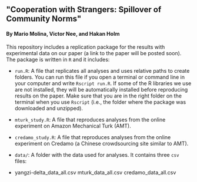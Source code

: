 ## "Cooperation with Strangers: Spillover of Community Norms"
#### By Mario Molina, Victor Nee, and Hakan Holm

This repository includes a replication package for the results with experimental data on our paper (a link to the paper will be posted soon). The package is written in `R` and it includes:

- `run.R`: A file that replicates all analyses and uses relative paths to create folders. You can run this file if you open a terminal or command line in your computer and write `Rscript run.R`. If some of the R libraries we use are not installed, they will be automatically installed before reproducing results on the paper. Make sure that you are in the right folder on the terminal when you use `Rscript` (i.e., the folder where the package was downloaded and unzipped).

- `mturk_study.R`: A file that reproduces analyses from the online experiment on Amazon Mechanical Turk (AMT).

- `credamo_study.R`: A file that reproduces analyses from the online experiment on Credamo (a Chinese crowdsourcing site similar to AMT).

- `data/`: A folder with the data used for analyses. It contains three `csv` files:
 - yangzi-delta_data_all.csv
      mturk_data_all.csv
      credamo_data_all.csv
